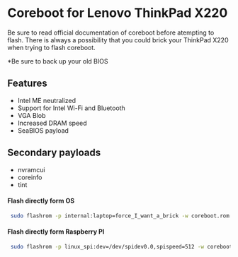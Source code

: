 # Coreboot for Lenovo ThinkPad X220

Be sure to read official documentation of coreboot before atempting to flash. There is always a possibility that you could brick your ThinkPad X220 when trying to flash coreboot.

*Be sure to back up your old BIOS

## Features

- Intel ME neutralized
- Support for Intel Wi-Fi and Bluetooth
- VGA Blob
- Increased DRAM speed
- SeaBIOS payload

## Secondary payloads

- nvramcui
- coreinfo
- tint

#### Flash directly form OS

```sh
 sudo flashrom -p internal:laptop=force_I_want_a_brick -w coreboot.rom -V
```

#### Flash directly form Raspberry PI

```sh
 sudo flashrom -p linux_spi:dev=/dev/spidev0.0,spispeed=512 -w coreboot.rom -V
```